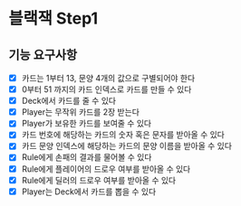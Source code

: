 # 블랙잭 Step1

## 기능 요구사항
- [x] 카드는 1부터 13, 문양 4개의 값으로 구별되어야 한다
- [x] 0부터 51 까지의 카드 인덱스로 카드를 만들 수 있다
- [x] Deck에서 카드를 줄 수 있다
- [x] Player는 무작위 카드를 2장 받는다
- [x] Player가 보유한 카드를 보여줄 수 있다
- [x] 카드 번호에 해당하는 카드의 숫자 혹은 문자를 받아올 수 있다 
- [x] 카드 문양 인덱스에 해당하는 카드의 문양 이름을 받아올 수 있다
- [x] Rule에게 손패의 결과를 물어볼 수 있다
- [x] Rule에게 플레이어의 드로우 여부를 받아올 수 있다
- [x] Rule에게 딜러의 드로우 여부를 받아올 수 있다
- [x] Player는 Deck에서 카드를 뽑을 수 있다